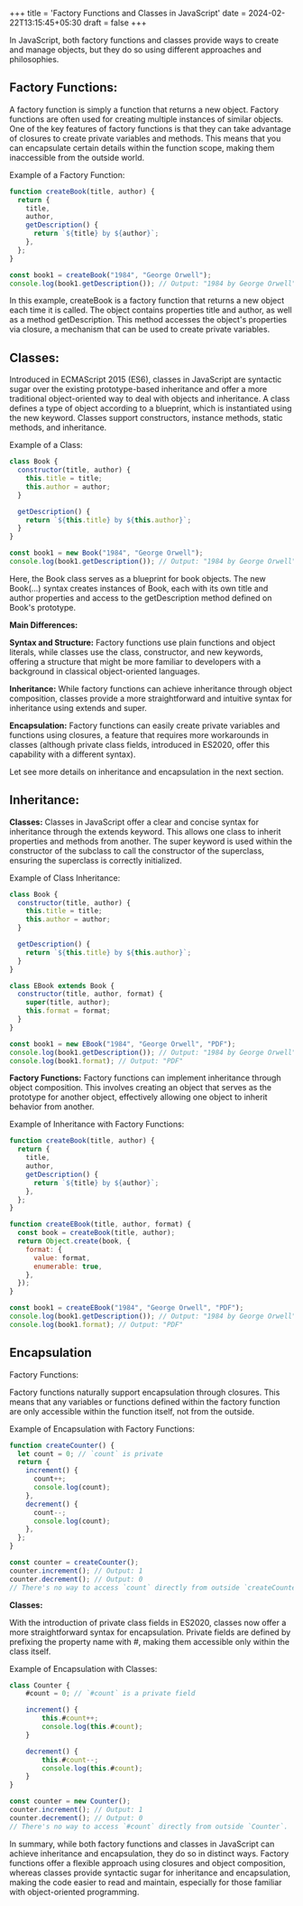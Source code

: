 +++
title = 'Factory Functions and Classes in JavaScript'
date = 2024-02-22T13:15:45+05:30
draft = false
+++

In JavaScript, both factory functions and classes provide ways to create and manage objects, but they do so using different approaches and philosophies.

## Factory Functions:

A factory function is simply a function that returns a new object. Factory functions are often used for creating multiple instances of similar objects. One of the key features of factory functions is that they can take advantage of closures to create private variables and methods. This means that you can encapsulate certain details within the function scope, making them inaccessible from the outside world.

Example of a Factory Function:

```js
function createBook(title, author) {
  return {
    title,
    author,
    getDescription() {
      return `${title} by ${author}`;
    },
  };
}

const book1 = createBook("1984", "George Orwell");
console.log(book1.getDescription()); // Output: "1984 by George Orwell"
```

In this example, createBook is a factory function that returns a new object each time it is called. The object contains properties title and author, as well as a method getDescription. This method accesses the object's properties via closure, a mechanism that can be used to create private variables.

## Classes:

Introduced in ECMAScript 2015 (ES6), classes in JavaScript are syntactic sugar over the existing prototype-based inheritance and offer a more traditional object-oriented way to deal with objects and inheritance. A class defines a type of object according to a blueprint, which is instantiated using the new keyword. Classes support constructors, instance methods, static methods, and inheritance.

Example of a Class:

```js
class Book {
  constructor(title, author) {
    this.title = title;
    this.author = author;
  }

  getDescription() {
    return `${this.title} by ${this.author}`;
  }
}

const book1 = new Book("1984", "George Orwell");
console.log(book1.getDescription()); // Output: "1984 by George Orwell"
```

Here, the Book class serves as a blueprint for book objects. The new Book(...) syntax creates instances of Book, each with its own title and author properties and access to the getDescription method defined on Book's prototype.

**Main Differences:**

**Syntax and Structure:** Factory functions use plain functions and object literals, while classes use the class, constructor, and new keywords, offering a structure that might be more familiar to developers with a background in classical object-oriented languages.

**Inheritance:** While factory functions can achieve inheritance through object composition, classes provide a more straightforward and intuitive syntax for inheritance using extends and super.

**Encapsulation:** Factory functions can easily create private variables and functions using closures, a feature that requires more workarounds in classes (although private class fields, introduced in ES2020, offer this capability with a different syntax).

Let see more details on inheritance and encapsulation in the next section.

## Inheritance:

**Classes:**
Classes in JavaScript offer a clear and concise syntax for inheritance through the extends keyword. This allows one class to inherit properties and methods from another. The super keyword is used within the constructor of the subclass to call the constructor of the superclass, ensuring the superclass is correctly initialized.

Example of Class Inheritance:

```js
class Book {
  constructor(title, author) {
    this.title = title;
    this.author = author;
  }

  getDescription() {
    return `${this.title} by ${this.author}`;
  }
}

class EBook extends Book {
  constructor(title, author, format) {
    super(title, author);
    this.format = format;
  }
}

const book1 = new EBook("1984", "George Orwell", "PDF");
console.log(book1.getDescription()); // Output: "1984 by George Orwell"
console.log(book1.format); // Output: "PDF"
```

**Factory Functions:**
Factory functions can implement inheritance through object composition. This involves creating an object that serves as the prototype for another object, effectively allowing one object to inherit behavior from another.

Example of Inheritance with Factory Functions:

```js
function createBook(title, author) {
  return {
    title,
    author,
    getDescription() {
      return `${title} by ${author}`;
    },
  };
}

function createEBook(title, author, format) {
  const book = createBook(title, author);
  return Object.create(book, {
    format: {
      value: format,
      enumerable: true,
    },
  });
}

const book1 = createEBook("1984", "George Orwell", "PDF");
console.log(book1.getDescription()); // Output: "1984 by George Orwell"
console.log(book1.format); // Output: "PDF"
```

## Encapsulation

Factory Functions:

Factory functions naturally support encapsulation through closures. This means that any variables or functions defined within the factory function are only accessible within the function itself, not from the outside.

Example of Encapsulation with Factory Functions:

```js
function createCounter() {
  let count = 0; // `count` is private
  return {
    increment() {
      count++;
      console.log(count);
    },
    decrement() {
      count--;
      console.log(count);
    },
  };
}

const counter = createCounter();
counter.increment(); // Output: 1
counter.decrement(); // Output: 0
// There's no way to access `count` directly from outside `createCounter`.
```


**Classes:**

With the introduction of private class fields in ES2020, classes now offer a more straightforward syntax for encapsulation. Private fields are defined by prefixing the property name with #, making them accessible only within the class itself.

Example of Encapsulation with Classes:

```js
class Counter {
    #count = 0; // `#count` is a private field

    increment() {
        this.#count++;
        console.log(this.#count);
    }

    decrement() {
        this.#count--;
        console.log(this.#count);
    }
}

const counter = new Counter();
counter.increment(); // Output: 1
counter.decrement(); // Output: 0
// There's no way to access `#count` directly from outside `Counter`.

```

In summary, while both factory functions and classes in JavaScript can achieve inheritance and encapsulation, they do so in distinct ways. Factory functions offer a flexible approach using closures and object composition, whereas classes provide syntactic sugar for inheritance and encapsulation, making the code easier to read and maintain, especially for those familiar with object-oriented programming. 


